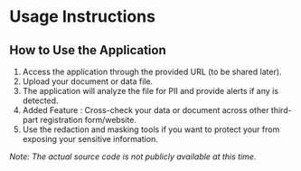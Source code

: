 # Usage Instructions

## How to Use the Application
1. Access the application through the provided URL (to be shared later).
2. Upload your document or data file.
3. The application will analyze the file for PII and provide alerts if any is detected.
4. Added Feature : Cross-check your data or document across other third-part registration form/website.
5. Use the redaction and masking tools if you want to protect your from exposing your sensitive information.

*Note: The actual source code is not publicly available at this time.*
